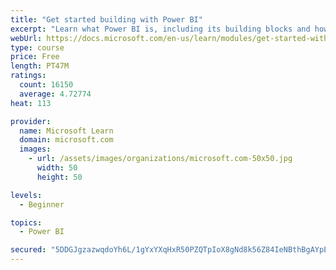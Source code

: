 ```yaml
---
title: "Get started building with Power BI"
excerpt: "Learn what Power BI is, including its building blocks and how they work together."
webUrl: https://docs.microsoft.com/en-us/learn/modules/get-started-with-power-bi/
type: course
price: Free
length: PT47M
ratings:
  count: 16150
  average: 4.72774
heat: 113

provider:
  name: Microsoft Learn
  domain: microsoft.com
  images:
    - url: /assets/images/organizations/microsoft.com-50x50.jpg
      width: 50
      height: 50

levels:
  - Beginner

topics:
  - Power BI

secured: "5DDGJgzazwqdoYh6L/1gYxYXqHxR50PZQTpIoX8gNd8k56Z84IeNBthBgAYpEGrd4x79nZ9L3QWrGaqPwKqv2Z65KM1zZreFfHXvI8qXk1cJgX/6xj4f6KVuYFcsNQwZ9BZmHw3OY6pF42JulBHxbipz6/YPxrLMwzx4BmGmxGEFGRU5cNuiebTotIg1EOxqA5DiKAu56mQu3AtwmFxeWOI2qHFdIoIGwvFMdWDs24q00AqcTO9x5Olboqq/CCexKqV2X39Xkhi/cWGU+pjZEVN2CvVq1H59d9lxMbNW8N8uQsToWexn+p5lKlgxWXCOyMI6O5DxmAQaqjcASs0gIuacExXwRDFs6toKDvtn1EaQQp3vt2MuDE4UWr7Ay8UKz+Hy1EOrTGa5neV7FL5V4A==;pfyUmNLTaHcu676zYAzBxw=="
---
```



